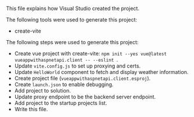 This file explains how Visual Studio created the project.

The following tools were used to generate this project:
- create-vite

The following steps were used to generate this project:
- Create vue project with create-vite: `npm init --yes vue@latest vueappwithaspnetapi.client -- --eslint `.
- Update `vite.config.js` to set up proxying and certs.
- Update `HelloWorld` component to fetch and display weather information.
- Create project file (`vueappwithaspnetapi.client.esproj`).
- Create `launch.json` to enable debugging.
- Add project to solution.
- Update proxy endpoint to be the backend server endpoint.
- Add project to the startup projects list.
- Write this file.
